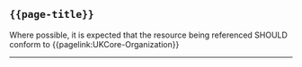 ## <code>{{page-title}}</code>

Where possible, it is expected that the resource being referenced SHOULD conform to {{pagelink:UKCore-Organization}}

---